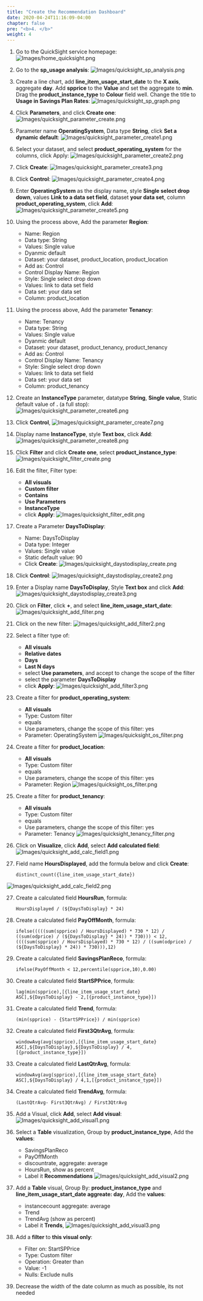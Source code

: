 ```yaml
---
title: "Create the Recommendation Dashboard"
date: 2020-04-24T11:16:09-04:00
chapter: false
pre: "<b>4. </b>"
weight: 4
---
```


1. Go to the QuickSight service homepage:
![Images/home_quicksight.png](/Cost/200_Pricing_Model_Analysis/Images/home_quicksight.png)

2. Go to the **sp_usage analysis**:
![Images/quicksight_sp_analysis.png](/Cost/200_Pricing_Model_Analysis/Images/quicksight_sp_analysis.png)

3. Create a line chart, add **line_item_usage_start_date** to the **X axis**, aggregate **day**. Add **spprice** to the **Value** and set the aggregate to **min**. Drag the **product_instance_type** to **Colour** field well. Change the title to **Usage in Savings Plan Rates**:
![Images/quicksight_sp_graph.png](/Cost/200_Pricing_Model_Analysis/Images/quicksight_sp_graph.png)

4. Click **Parameters**, and click **Create one**:
![Images/quicksight_parameter_create.png](/Cost/200_Pricing_Model_Analysis/Images/quicksight_parameter_create.png)

5. Parameter name **OperatingSystem**, Data type **String**, click **Set a dynamic default**:
![Images/quicksight_parameter_create1.png](/Cost/200_Pricing_Model_Analysis/Images/quicksight_parameter_create1.png)

6. Select your dataset, and select **product_operating_system** for the columns, click Apply:
![Images/quicksight_parameter_create2.png](/Cost/200_Pricing_Model_Analysis/Images/quicksight_parameter_create2.png)

7. Click **Create**:
![Images/quicksight_parameter_create3.png](/Cost/200_Pricing_Model_Analysis/Images/quicksight_parameter_create3.png)

8. Click **Control**:
![Images/quicksight_parameter_create4.png](/Cost/200_Pricing_Model_Analysis/Images/quicksight_parameter_create4.png)

9. Enter **OperatingSystem** as the display name, style **Single select drop down**, values **Link to a data set field**, dataset **your data set**, column **product_operating_system**, click **Add**:
![Images/quicksight_parameter_create5.png](/Cost/200_Pricing_Model_Analysis/Images/quicksight_parameter_create5.png)

10. Using the process above, Add the parameter **Region**:
    - Name: Region
    - Data type: String
    - Values: Single value
    - Dyanmic default
    - Dataset: your dataset, product_location, product_location
    - Add as: Control
    - Control Display Name: Region
    - Style: Single select drop down
    - Values: link to data set field
    - Data set: your data set
    - Column: product_location

11. Using the process above, Add the parameter **Tenancy**:
    - Name: Tenancy
    - Data type: String
    - Values: Single value
    - Dyanmic default
    - Dataset: your dataset, product_tenancy, product_tenancy
    - Add as: Control
    - Control Display Name: Tenancy
    - Style: Single select drop down
    - Values: link to data set field
    - Data set: your data set
    - Column: product_tenancy

12. Create an **InstanceType** parameter, datatype **String**, **Single value**, Static default value of **.** (a full stop):
![Images/quicksight_parameter_create6.png](/Cost/200_Pricing_Model_Analysis/Images/quicksight_parameter_create6.png)

13. Click **Control**,
![Images/quicksight_parameter_create7.png](/Cost/200_Pricing_Model_Analysis/Images/quicksight_parameter_create7.png)

14. Display name **InstanceType**, style **Text box**, click **Add**:
![Images/quicksight_parameter_create8.png](/Cost/200_Pricing_Model_Analysis/Images/quicksight_parameter_create8.png)

15. Click **Filter** and click **Create one**, select **product_instance_type**:
![Images/quicksight_filter_create.png](/Cost/200_Pricing_Model_Analysis/Images/quicksight_filter_create.png)

16. Edit the filter, Filter type:
    - **All visuals**
    - **Custom filter**
    - **Contains**
    - **Use Parameters**
    - **InstanceType**
    - click **Apply**:
![Images/quicksight_filter_edit.png](/Cost/200_Pricing_Model_Analysis/Images/quicksight_filter_edit.png)

17. Create a Parameter **DaysToDisplay**:
    - Name: DaysToDisplay
    - Data type: Integer
    - Values: Single value
    - Static default value: 90
    - Click **Create**:
![Images/quicksight_daystodisplay_create.png](/Cost/200_Pricing_Model_Analysis/Images/quicksight_daystodisplay_create.png)

18. Click **Control**:
![Images/quicksight_daystodisplay_create2.png](/Cost/200_Pricing_Model_Analysis/Images/quicksight_daystodisplay_create2.png)

19. Enter a Display name **DaysToDisplay**, Style **Text box** and click **Add**:
![Images/quicksight_daystodisplay_create3.png](/Cost/200_Pricing_Model_Analysis/Images/quicksight_daystodisplay_create3.png)

20. Click on **Filter**, click **+**, and select **line_item_usage_start_date**:
![Images/quicksight_add_filter.png](/Cost/200_Pricing_Model_Analysis/Images/quicksight_add_filter.png)

21. Click on the new filter:
![Images/quicksight_add_filter2.png](/Cost/200_Pricing_Model_Analysis/Images/quicksight_add_filter2.png)

22. Select a filter type of:
    - **All visuals**
    - **Relative dates**
    - **Days**
    - **Last N days**
    - select **Use parameters**, and accept to change the scope of the filter
    - select the parameter **DaysToDisplay**
    - click **Apply**:
![Images/quicksight_add_filter3.png](/Cost/200_Pricing_Model_Analysis/Images/quicksight_add_filter3.png)

23. Create a filter for **product_operating_system**:
    - **All visuals**
    - Type: Custom filter
    - equals
    - Use parameters, change the scope of this filter: yes
    - Parameter: OperatingSystem
![Images/quicksight_os_filter.png](/Cost/200_Pricing_Model_Analysis/Images/quicksight_os_filter.png)

24. Create a filter for **product_location**:
    - **All visuals**
    - Type: Custom filter
    - equals
    - Use parameters, change the scope of this filter: yes
    - Parameter: Region
![Images/quicksight_os_filter.png](/Cost/200_Pricing_Model_Analysis/Images/quicksight_location_filter.png)

24. Create a filter for **product_tenancy**:
    - **All visuals**
    - Type: Custom filter
    - equals
    - Use parameters, change the scope of this filter: yes
    - Parameter: Tenancy
![Images/quicksight_tenancy_filter.png](/Cost/200_Pricing_Model_Analysis/Images/quicksight_tenancy_filter.png)

25. Click on **Visualize**, click **Add**, select **Add calculated field**:
![Images/quicksight_add_calc_field1.png](/Cost/200_Pricing_Model_Analysis/Images/quicksight_add_calc_field1.png)

26. Field name **HoursDisplayed**, add the formula below and click **Create**:

        distinct_count({line_item_usage_start_date})
![Images/quicksight_add_calc_field2.png](/Cost/200_Pricing_Model_Analysis/Images/quicksight_add_calc_field2.png)   

27. Create a calculated field **HoursRun**, formula:

        HoursDisplayed / (${DaysToDisplay} * 24)

28. Create a calculated field **PayOffMonth**, formula:

        ifelse(((((sum(spprice) / HoursDisplayed) * 730 * 12) / ((sum(odprice) / (${DaysToDisplay} * 24)) * 730))) < 12,((((sum(spprice) / HoursDisplayed) * 730 * 12) / ((sum(odprice) / (${DaysToDisplay} * 24)) * 730))),12)

29. Create a calculated field **SavingsPlanReco**, formula:

        ifelse(PayOffMonth < 12,percentile(spprice,10),0.00)

30. Create a calculated field **StartSPPrice**, formula:

        lag(min(spprice),[{line_item_usage_start_date} ASC],${DaysToDisplay} - 2,[{product_instance_type}])

31. Create a calculated field **Trend**, formula:

        (min(spprice) - {StartSPPrice}) / min(spprice)

32. Create a calculated field **First3QtrAvg**, formula:

        windowAvg(avg(spprice),[{line_item_usage_start_date} ASC],${DaysToDisplay},${DaysToDisplay} / 4,[{product_instance_type}])

33. Create a calculated field **LastQtrAvg**, formula:

        windowAvg(avg(spprice),[{line_item_usage_start_date} ASC],${DaysToDisplay} / 4,1,[{product_instance_type}])

34. Create a calculated field **TrendAvg**, formula:

        (LastQtrAvg- First3QtrAvg) / First3QtrAvg

35. Add a Visual, click **Add**, select **Add visual**:
![Images/quicksight_add_visual1.png](/Cost/200_Pricing_Model_Analysis/Images/quicksight_add_visual1.png)

36. Select a **Table** visualization, Group by **product_instance_type**, Add the **values**:
    - SavingsPlanReco
    - PayOffMonth
    - discountrate, aggregate: average
    - HoursRun, show as percent
    - Label it **Recommendations**
![Images/quicksight_add_visual2.png](/Cost/200_Pricing_Model_Analysis/Images/quicksight_add_visual2.png)

37. Add a **Table** visual, Group By: **product_instance_type** and **line_item_usage_start_date aggreate: day**, Add the **values**:
    - instancecount aggregate: average
    - Trend
    - TrendAvg (show as percent)
    - Label it **Trends**,
![Images/quicksight_add_visual3.png](/Cost/200_Pricing_Model_Analysis/Images/quicksight_add_visual3.png)

38. Add a **filter** to **this visual only**:
    - Filter on: StartSPPrice
    - Type: Custom filter
    - Operation: Greater than
    - Value: -1
    - Nulls: Exclude nulls

40. Decrease the width of the date column as much as possible, its not needed
